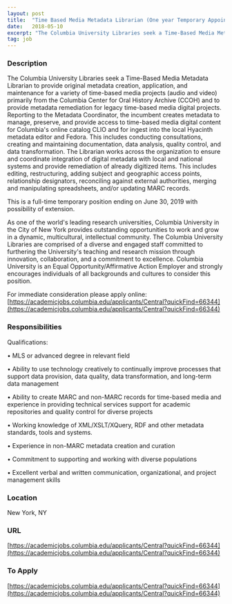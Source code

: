 ```yaml
---
layout: post
title:  "Time Based Media Metadata Librarian (One year Temporary Appointment) - Columbia University Libraries"
date:   2018-05-10
excerpt: "The Columbia University Libraries seek a Time-Based Media Metadata Librarian to provide original metadata creation, application, and maintenance for a variety of time-based media projects (audio and video) primarily from the Columbia Center for Oral History Archive (CCOH) and to provide metadata remediation for legacy time-based media digital projects. Reporting..."
tag: job
---
```


### Description   

The Columbia University Libraries seek a Time-Based Media Metadata Librarian to provide original metadata creation, application, and maintenance for a variety of time-based media projects (audio and video) primarily from the Columbia Center for Oral History Archive (CCOH) and to provide metadata remediation for legacy time-based media digital projects. Reporting to the Metadata Coordinator, the incumbent creates metadata to manage, preserve, and provide access to time-based media digital content for Columbia's online catalog CLIO and for ingest into the local Hyacinth metadata editor and Fedora. This includes conducting consultations, creating and maintaining documentation, data analysis, quality control, and data transformation. The Librarian works across the organization to ensure and coordinate integration of digital metadata with local and national systems and provide remediation of already digitized items. This includes editing, restructuring, adding subject and geographic access points, relationship designators, reconciling against external authorities, merging and manipulating spreadsheets, and/or updating MARC records. 

This is a full-time temporary position ending on June 30, 2019 with possibility of extension. 

As one of the world's leading research universities, Columbia University in the City of New York provides outstanding opportunities to work and grow in a dynamic, multicultural, intellectual community. The Columbia University Libraries are comprised of a diverse and engaged staff committed to furthering the University's teaching and research mission through innovation, collaboration, and a commitment to excellence. Columbia University is an Equal Opportunity/Affirmative Action Employer and strongly encourages individuals of all backgrounds and cultures to consider this position.  

For immediate consideration please apply online:
[https://academicjobs.columbia.edu/applicants/Central?quickFind=66344](https://academicjobs.columbia.edu/applicants/Central?quickFind=66344)


### Responsibilities   

Qualifications:

• 	MLS or advanced degree in relevant field 

• 	 Ability to use technology creatively to continually improve processes that support data provision, data quality, data transformation, and long-term data management 

• 	Ability to create MARC and non-MARC records for time-based media and experience in providing technical services support for academic repositories and quality control for diverse projects 

• 	Working knowledge of XML/XSLT/XQuery, RDF and other metadata standards, tools and systems. 

• 	Experience in non-MARC metadata creation and curation 

• 	Commitment to supporting and working with diverse populations 

• 	Excellent verbal and written communication, organizational, and project management skills  







### Location   

New York, NY


### URL   

[https://academicjobs.columbia.edu/applicants/Central?quickFind=66344](https://academicjobs.columbia.edu/applicants/Central?quickFind=66344)

### To Apply   

[https://academicjobs.columbia.edu/applicants/Central?quickFind=66344](https://academicjobs.columbia.edu/applicants/Central?quickFind=66344)





